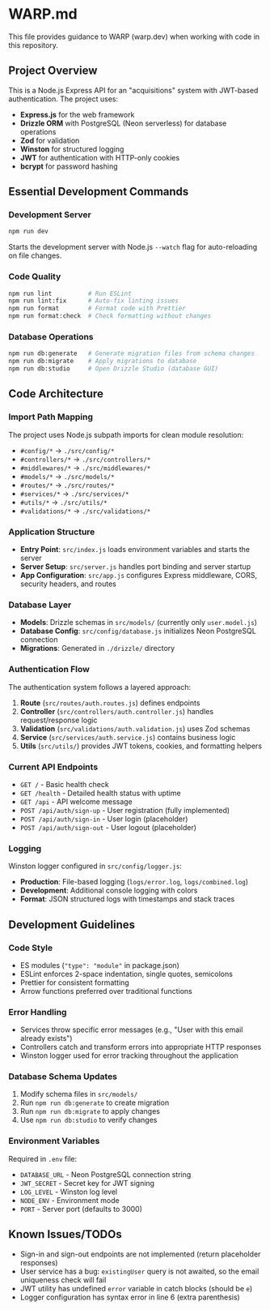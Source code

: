 # WARP.md

This file provides guidance to WARP (warp.dev) when working with code in this repository.

## Project Overview

This is a Node.js Express API for an "acquisitions" system with JWT-based authentication. The project uses:

- **Express.js** for the web framework
- **Drizzle ORM** with PostgreSQL (Neon serverless) for database operations
- **Zod** for validation
- **Winston** for structured logging
- **JWT** for authentication with HTTP-only cookies
- **bcrypt** for password hashing

## Essential Development Commands

### Development Server

```bash
npm run dev
```

Starts the development server with Node.js `--watch` flag for auto-reloading on file changes.

### Code Quality

```bash
npm run lint          # Run ESLint
npm run lint:fix      # Auto-fix linting issues
npm run format        # Format code with Prettier
npm run format:check  # Check formatting without changes
```

### Database Operations

```bash
npm run db:generate   # Generate migration files from schema changes
npm run db:migrate    # Apply migrations to database
npm run db:studio     # Open Drizzle Studio (database GUI)
```

## Code Architecture

### Import Path Mapping

The project uses Node.js subpath imports for clean module resolution:

- `#config/*` → `./src/config/*`
- `#controllers/*` → `./src/controllers/*`
- `#middlewares/*` → `./src/middlewares/*`
- `#models/*` → `./src/models/*`
- `#routes/*` → `./src/routes/*`
- `#services/*` → `./src/services/*`
- `#utils/*` → `./src/utils/*`
- `#validations/*` → `./src/validations/*`

### Application Structure

- **Entry Point**: `src/index.js` loads environment variables and starts the server
- **Server Setup**: `src/server.js` handles port binding and server startup
- **App Configuration**: `src/app.js` configures Express middleware, CORS, security headers, and routes

### Database Layer

- **Models**: Drizzle schemas in `src/models/` (currently only `user.model.js`)
- **Database Config**: `src/config/database.js` initializes Neon PostgreSQL connection
- **Migrations**: Generated in `./drizzle/` directory

### Authentication Flow

The authentication system follows a layered approach:

1. **Route** (`src/routes/auth.routes.js`) defines endpoints
2. **Controller** (`src/controllers/auth.controller.js`) handles request/response logic
3. **Validation** (`src/validations/auth.validation.js`) uses Zod schemas
4. **Service** (`src/services/auth.service.js`) contains business logic
5. **Utils** (`src/utils/`) provides JWT tokens, cookies, and formatting helpers

### Current API Endpoints

- `GET /` - Basic health check
- `GET /health` - Detailed health status with uptime
- `GET /api` - API welcome message
- `POST /api/auth/sign-up` - User registration (fully implemented)
- `POST /api/auth/sign-in` - User login (placeholder)
- `POST /api/auth/sign-out` - User logout (placeholder)

### Logging

Winston logger configured in `src/config/logger.js`:

- **Production**: File-based logging (`logs/error.log`, `logs/combined.log`)
- **Development**: Additional console logging with colors
- **Format**: JSON structured logs with timestamps and stack traces

## Development Guidelines

### Code Style

- ES modules (`"type": "module"` in package.json)
- ESLint enforces 2-space indentation, single quotes, semicolons
- Prettier for consistent formatting
- Arrow functions preferred over traditional functions

### Error Handling

- Services throw specific error messages (e.g., "User with this email already exists")
- Controllers catch and transform errors into appropriate HTTP responses
- Winston logger used for error tracking throughout the application

### Database Schema Updates

1. Modify schema files in `src/models/`
2. Run `npm run db:generate` to create migration
3. Run `npm run db:migrate` to apply changes
4. Use `npm run db:studio` to verify changes

### Environment Variables

Required in `.env` file:

- `DATABASE_URL` - Neon PostgreSQL connection string
- `JWT_SECRET` - Secret key for JWT signing
- `LOG_LEVEL` - Winston log level
- `NODE_ENV` - Environment mode
- `PORT` - Server port (defaults to 3000)

## Known Issues/TODOs

- Sign-in and sign-out endpoints are not implemented (return placeholder responses)
- User service has a bug: `existingUser` query is not awaited, so the email uniqueness check will fail
- JWT utility has undefined `error` variable in catch blocks (should be `e`)
- Logger configuration has syntax error in line 6 (extra parenthesis)
